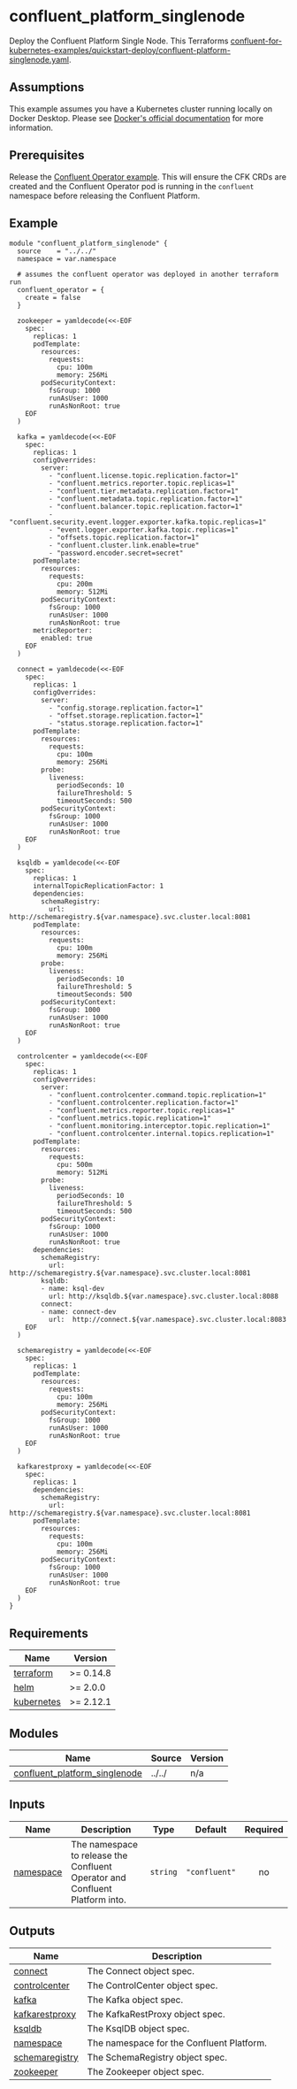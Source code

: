 # confluent_platform_singlenode

Deploy the Confluent Platform Single Node. This Terraforms [confluent-for-kubernetes-examples/quickstart-deploy/confluent-platform-singlenode.yaml](https://github.com/confluentinc/confluent-kubernetes-examples/blob/master/quickstart-deploy/confluent-platform-singlenode.yaml).

## Assumptions

This example assumes you have a Kubernetes cluster running locally on Docker Desktop. Please see [Docker's official documentation](https://docs.docker.com/desktop/kubernetes/) for more information.

## Prerequisites

Release the [Confluent Operator example](https://github.com/aidanmelen/terraform-kubernetes-confluent-platform/tree/main/examples/confluent_operator). This will ensure the CFK CRDs are created and the Confluent Operator pod is running in the `confluent` namespace before releasing the Confluent Platform.


<!-- BEGINNING OF PRE-COMMIT-TERRAFORM DOCS HOOK -->

## Example

```hcl
module "confluent_platform_singlenode" {
  source    = "../../"
  namespace = var.namespace

  # assumes the confluent operator was deployed in another terraform run
  confluent_operator = {
    create = false
  }

  zookeeper = yamldecode(<<-EOF
    spec:
      replicas: 1
      podTemplate:
        resources:
          requests:
            cpu: 100m
            memory: 256Mi
        podSecurityContext:
          fsGroup: 1000
          runAsUser: 1000
          runAsNonRoot: true
    EOF
  )

  kafka = yamldecode(<<-EOF
    spec:
      replicas: 1
      configOverrides:
        server:
          - "confluent.license.topic.replication.factor=1"
          - "confluent.metrics.reporter.topic.replicas=1"
          - "confluent.tier.metadata.replication.factor=1"
          - "confluent.metadata.topic.replication.factor=1"
          - "confluent.balancer.topic.replication.factor=1"
          - "confluent.security.event.logger.exporter.kafka.topic.replicas=1"
          - "event.logger.exporter.kafka.topic.replicas=1"
          - "offsets.topic.replication.factor=1"
          - "confluent.cluster.link.enable=true"
          - "password.encoder.secret=secret"
      podTemplate:
        resources:
          requests:
            cpu: 200m
            memory: 512Mi
        podSecurityContext:
          fsGroup: 1000
          runAsUser: 1000
          runAsNonRoot: true
      metricReporter:
        enabled: true
    EOF
  )

  connect = yamldecode(<<-EOF
    spec:
      replicas: 1
      configOverrides:
        server:
          - "config.storage.replication.factor=1"
          - "offset.storage.replication.factor=1"
          - "status.storage.replication.factor=1"
      podTemplate:
        resources:
          requests:
            cpu: 100m
            memory: 256Mi
        probe:
          liveness:
            periodSeconds: 10
            failureThreshold: 5
            timeoutSeconds: 500
        podSecurityContext:
          fsGroup: 1000
          runAsUser: 1000
          runAsNonRoot: true
    EOF
  )

  ksqldb = yamldecode(<<-EOF
    spec:
      replicas: 1
      internalTopicReplicationFactor: 1
      dependencies:
        schemaRegistry:
          url: http://schemaregistry.${var.namespace}.svc.cluster.local:8081
      podTemplate:
        resources:
          requests:
            cpu: 100m
            memory: 256Mi
        probe:
          liveness:
            periodSeconds: 10
            failureThreshold: 5
            timeoutSeconds: 500
        podSecurityContext:
          fsGroup: 1000
          runAsUser: 1000
          runAsNonRoot: true
    EOF
  )

  controlcenter = yamldecode(<<-EOF
    spec:
      replicas: 1
      configOverrides:
        server:
          - "confluent.controlcenter.command.topic.replication=1"
          - "confluent.controlcenter.replication.factor=1"
          - "confluent.metrics.reporter.topic.replicas=1"
          - "confluent.metrics.topic.replication=1"
          - "confluent.monitoring.interceptor.topic.replication=1"
          - "confluent.controlcenter.internal.topics.replication=1"
      podTemplate:
        resources:
          requests:
            cpu: 500m
            memory: 512Mi
        probe:
          liveness:
            periodSeconds: 10
            failureThreshold: 5
            timeoutSeconds: 500
        podSecurityContext:
          fsGroup: 1000
          runAsUser: 1000
          runAsNonRoot: true
      dependencies:
        schemaRegistry:
          url: http://schemaregistry.${var.namespace}.svc.cluster.local:8081
        ksqldb:
        - name: ksql-dev
          url: http://ksqldb.${var.namespace}.svc.cluster.local:8088
        connect:
        - name: connect-dev
          url:  http://connect.${var.namespace}.svc.cluster.local:8083
    EOF
  )

  schemaregistry = yamldecode(<<-EOF
    spec:
      replicas: 1
      podTemplate:
        resources:
          requests:
            cpu: 100m
            memory: 256Mi
        podSecurityContext:
          fsGroup: 1000
          runAsUser: 1000
          runAsNonRoot: true
    EOF
  )

  kafkarestproxy = yamldecode(<<-EOF
    spec:
      replicas: 1
      dependencies:
        schemaRegistry:
          url: http://schemaregistry.${var.namespace}.svc.cluster.local:8081
      podTemplate:
        resources:
          requests:
            cpu: 100m
            memory: 256Mi
        podSecurityContext:
          fsGroup: 1000
          runAsUser: 1000
          runAsNonRoot: true
    EOF
  )
}
```

## Requirements

| Name | Version |
|------|---------|
| <a name="requirement_terraform"></a> [terraform](#requirement\_terraform) | >= 0.14.8 |
| <a name="requirement_helm"></a> [helm](#requirement\_helm) | >= 2.0.0 |
| <a name="requirement_kubernetes"></a> [kubernetes](#requirement\_kubernetes) | >= 2.12.1 |
## Modules

| Name | Source | Version |
|------|--------|---------|
| <a name="module_confluent_platform_singlenode"></a> [confluent\_platform\_singlenode](#module\_confluent\_platform\_singlenode) | ../../ | n/a |
## Inputs

| Name | Description | Type | Default | Required |
|------|-------------|------|---------|:--------:|
| <a name="input_namespace"></a> [namespace](#input\_namespace) | The namespace to release the Confluent Operator and Confluent Platform into. | `string` | `"confluent"` | no |
## Outputs

| Name | Description |
|------|-------------|
| <a name="output_connect"></a> [connect](#output\_connect) | The Connect object spec. |
| <a name="output_controlcenter"></a> [controlcenter](#output\_controlcenter) | The ControlCenter object spec. |
| <a name="output_kafka"></a> [kafka](#output\_kafka) | The Kafka object spec. |
| <a name="output_kafkarestproxy"></a> [kafkarestproxy](#output\_kafkarestproxy) | The KafkaRestProxy object spec. |
| <a name="output_ksqldb"></a> [ksqldb](#output\_ksqldb) | The KsqlDB object spec. |
| <a name="output_namespace"></a> [namespace](#output\_namespace) | The namespace for the Confluent Platform. |
| <a name="output_schemaregistry"></a> [schemaregistry](#output\_schemaregistry) | The SchemaRegistry object spec. |
| <a name="output_zookeeper"></a> [zookeeper](#output\_zookeeper) | The Zookeeper object spec. |
<!-- END OF PRE-COMMIT-TERRAFORM DOCS HOOK -->
